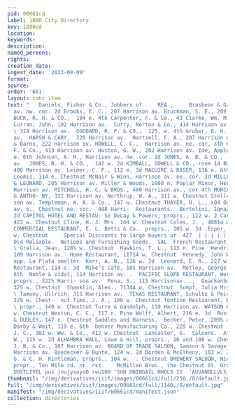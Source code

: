 ```yaml
---
pid: 00661cd
label: 1880 City Directory
key: 1880cd
location: 
keywords: 
description: 
named_persons: 
rights: 
creation_date: 
ingest_date: '2023-08-09'
format: 
source: 
order: '661'
layout: cmhc_item
text: "   Daniels, Fisher & Co., Jobbers of     REA ,     Brashear & Gay, Harrison
  av. nw. cor. 2d Brooks, E. C., 207 Harrison av. Bruckman, S. E., 209 Harrison av.
  BUCK, R. H. & CO.,  104 e. 4th Carpenter, F. & Co., 43 Clarke, Wm. M. &. C  Pine
  Curran, John, 102 Harrison av.  Curry, Norton & Co., 414 Harrison av. DAY & JONES,
  \ 318 Harrison av.  GODDARD, R. P. & CO.,  125, e. 4th Gruber, E. H., 319 Harrison
  av,  HARSH & CARY,  320 Harrison av.  Hartzell, F. A., 207 Harrison av. Higinbotham
  & Barns, 222 Harrison av. HOWELL, C. C.,  Harrison av. ne. cor, sth Humphreys, John
  F. & Co., 413 Harrison av. Huston, G. W., 202 Harrison av. Ide, Appleton J., 120
  e. 6th Johnson, A. H., Harrison av. nw. cor. 2d JONES, A. B. & CO.,  318 Harrison
  av.  JONES, B. H. & CO.,  141 w. 2d KIMBALL, GOWELL & CO., room 14 Boston block,
  406 Marrison av. Leimer, C. F., 112 e. 3d MACUIRE & RASER, 136 e. 6th Matthews &
  Loomis, 114 e. Chestnut McNair & Winn, Harrison av. ne. cor. 3d MILLER, PIERSON
  & LEONARD, 205 Harrison av. Miller & Woods, 1008 n. Poplar Minor, Hervey O., 300
  Harrison av. MITCHELL, H. C. & BROS., 400 Harrison av., cor 4th MORCAN, MAMLOCK
  & ANTHO- NY, 322 Harrison av. Northrup, W. A., 311 w. Chestnut Stelle, aynes & Rittenhouse,
  son av. Templeman, W. A. & Co., 147 w. Chestnut THAYER, H. L., x04 Oak  Harrison
  av. o., Chestnut ne. cor.  408 Harri-  Restaurants.  Bertolini, Ignazio, 11514 w.
  2d CAPITOL HOTEL AND RESTAU- Se DeLay & Powers, proprs., 122 w. 2 Carpenter & McMellan,
  422 w. Chestnut Cline, H. J. Mrs. 144 w. Chestnut Coles, J. , 40814 w. Chestnut
  COMMERCIAL RESTAURANT, E. L. Betts & Co.. proprs., 105 w. 3d .Euper, E. J., 204
  w. Chestnut     Special Discounts to large buyers at  427  | | | | |  —  !  The
  Old Reliable.  Notions and Furnishing Goods.  SAL  French Restaurant, 131% w. Chestnut
  \ Gralia, Jean, 128% w. Chestnut  Hawkins, T. L., 113 n. Pine  Hendricks, John C.,
  109 Harrison av.  Home Restaurant, 11714 w. Chestnut  Kennedy, John W., 2d st. south
  opp. La Plata smelter  Kerr, A. N., 136 w. 2d  Leonard, E. R., 227 w. Chestnut  Manitou
  Restaurant, 114 e. 3d  Mike’s Café, 105 Harrison av.  Motley, George F., 105 e.
  6th  Noble & Vidal, 114 Harrison av. .  PACIFIC SLOPE RESTAURANT, Werner & Moody,
  proprs., 322% Harri- son av.  Pena, S., 115 Harrisonav. .,  Quackenbush, E. B.,
  325 w. Chestnut  Shanklin, Alex., 71344 w. Chestnut  Sumpf, Julia Mrs., 149 e. Chestnut
  \ Tamony, Ullrich, 315 Harrison av.  TEXAS RESTAURANT, Schultz & Peirce, proprs.,
  329 w. Chest-  nut Tims, J. A., 106 w. Chestnut Tontine Restaurant, William Holladay,
  \ propr., 140 w. Chestnut Turre & Gandolph, 119 Harrison av. WATSON & SMITH, 122
  w. Chestnut Weston, C. C., 117 n. Pine Wolff, Albert, 216 e. 3d  Roofers. ANDREWS
  & DUDLEY, 147 ¢. Chestnut Saddles and Harness.  Becker, Peter, 209% and 211 w. Chestnu
  Darby & Wait, 119 e. 6th  Denver Manufacturing Co., 229 w. Chestnut  Chestnut  Kelsey,
  J. C., 301 w. Ww. & Co., 412 w. Chestnut  Lancaster, G.  Saloons.  Alexander, J.
  W., 115 w. 2d ALHAMBRA HALL, Lowe & Hill, proprs., 16 and 108 w. Chestnut Billings,
  J. B. & Co., 107 Harrison av. BOARD OF TRADE SALOON, Samson & Savage, proprs., 305
  Harrison av. Boedecker & Bunte, 124 w. 2d Borden & McElheny, 103 w. 2d BRANCH SALOON,
  G. & C. H. Rintleman, proprs., 104 w. _. Chestnut BREWERY SALOON, Nicholas Resold,
  propr., Ten Mile rd. nr. rst     McMillen Bros., the Chestnut St. Grocers  ‘OA VW
  UOSTLIVEL pus jnujysoyoO reu109 ‘SUH ONINGAIL NHOLS IV  ‘AUVANOLLVLS CNV SMOOd "
thumbnail: "/img/derivatives/iiif/images/00661cd/full/250,/0/default.jpg"
full: "/img/derivatives/iiif/images/00661cd/full/1140,/0/default.jpg"
manifest: "/img/derivatives/iiif/00661cd/manifest.json"
collection: directories
---
```

